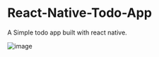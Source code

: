 # React-Native-Todo-App

A Simple todo app built with react native.


![image](https://user-images.githubusercontent.com/47791661/158764257-2845e92a-4b94-4eb2-9753-c266214877b0.png)

